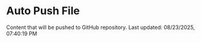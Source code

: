 # Auto Push File

Content that will be pushed to GitHub repository.
Last updated: 08/23/2025, 07:40:19 PM